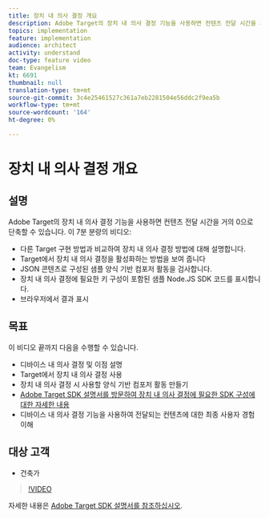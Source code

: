 ```yaml
---
title: 장치 내 의사 결정 개요
description: Adobe Target의 장치 내 의사 결정 기능을 사용하면 컨텐츠 전달 시간을 거의 0으로 단축할 수 있습니다.
topics: implementation
feature: implementation
audience: architect
activity: understand
doc-type: feature video
team: Evangelism
kt: 6691
thumbnail: null
translation-type: tm+mt
source-git-commit: 3c4e25461527c361a7eb2281504e56ddc2f9ea5b
workflow-type: tm+mt
source-wordcount: '164'
ht-degree: 0%

---
```



# 장치 내 의사 결정 개요

## 설명

Adobe Target의 장치 내 의사 결정 기능을 사용하면 컨텐츠 전달 시간을 거의 0으로 단축할 수 있습니다. 이 7분 분량의 비디오:

* 다른 Target 구현 방법과 비교하여 장치 내 의사 결정 방법에 대해 설명합니다.
* Target에서 장치 내 의사 결정을 활성화하는 방법을 보여 줍니다
* JSON 콘텐츠로 구성된 샘플 양식 기반 컴포저 활동을 검사합니다.
* 장치 내 의사 결정에 필요한 키 구성이 포함된 샘플 Node.JS SDK 코드를 표시합니다.
* 브라우저에서 결과 표시

## 목표

이 비디오 끝까지 다음을 수행할 수 있습니다.

* 디바이스 내 의사 결정 및 이점 설명
* Target에서 장치 내 의사 결정 사용
* 장치 내 의사 결정 시 사용할 양식 기반 컴포저 활동 만들기
* [Adobe Target SDK 설명서를 방문하여 장치 내 의사 결정에 필요한 SDK 구성에 대한 자세한 내용](https://adobetarget-sdks.gitbook.io/docs/on-device-decisioning/introduction-to-on-device-decisioning)
* 디바이스 내 의사 결정 기능을 사용하여 전달되는 컨텐츠에 대한 최종 사용자 경험 이해


## 대상 고객

* 건축가

>[!VIDEO](https://video.tv.adobe.com/v/329032/?quality=12)

자세한 내용은 [Adobe Target SDK 설명서를 참조하십시오](https://adobetarget-sdks.gitbook.io/docs/on-device-decisioning/introduction-to-on-device-decisioning).
